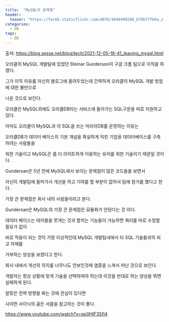 ```yaml
---
title:  "MySQL의 문제점"
header:
  teaser: "https://farm5.staticflickr.com/4076/4940499208_b79b77fb0a_z.jpg"
categories: 
  - DB
tags:
  - DB
---
```

  출처: https://blog.sesse.net/blog/tech/2021-12-05-16-41_leaving_mysql.html
  
  오라클의 MySQL 개발팀에 있었던 Steinar Gunderson이 구글 크롬 팀으로 이직을 하였다.
  
  그가 이직 이유를 자신의 블로그에 올려두었는데 간략하게 오라클의 MySQL 개발 방침에 대한 불만으로
  
  나온 것으로 보인다.
  
  오라클은 MySQL외에도 오라클DB라는 서비스에 들아가는 SQL구문을 따로 지원하고 있다.
  
  아마도 오라클이 MySQL과 이 SQL을 쓰는 마리아DB를 운영하는 이유는
  
  오라클DB가 데이터 베이스의 기본 개념을 확실하게 익힌 기업용 데이터베이스를 구축하려는 사람들을
  
  위한 기술이고 MySQL은 좀 더 라이트하게 이용하는 유저를 위한 기술이기 때문일 것이다.
  
  Gundersan은 5년 전에 MySQL에서 보이는 문제점이 많은 코드들을 보면서 
  
  자신이 개발팀에 들어가서 개선을 하고 기여를 할 부분이 없어서 팀에 참가를 했다고 한다.
  
  
  가장 큰 문제점은 회사 내의 사람들이라고 본다.
  
  Gundersan은 MySQL의 가장 큰 문제점은 묘듈화가 안된다는 것 이다.
  
  데이터 베이스는 테이블을 쪼개는 것과 합치는 기능들이 가능하면 쿼리를 따로 수정할 필요가 없이
  
  바로 적용이 되는 것이 가장 이상적인데 MySQL 개발팀내에서 타 SQL 기술들과의 비교 자체를
  
  거부하는 양상을 보였다고 한다.
  
  회사 내에서 개선의 의지를 너무나도 안보인것에 염증을 느껴서 떠난 것으로 보인다.
  
  
  개발자는 항상 상황에 맞게 기술을 선택하여야 하는데 이것을 반대로 하는 양상을 뛰면 실패하게 된다.
  
  알맞은 전략 방향을 짜는 것에 관심이 있다면
  
  사이먼 사이닉의 골든 서클을 참고하는 것이 좋다.
  
  https://www.youtube.com/watch?v=qp0HIF3SfI4
   
  
[^posts]: Footnote test.
